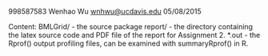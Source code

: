 998587583
Wenhao Wu
wnhwu@ucdavis.edu
05/08/2015

Content:
  BMLGrid/ - the source package
  report/ - the directory containing the latex source code and PDF file of the report for Assignment 2.
  *.out - the Rprof() output profiling files, can be examined with summaryRprof() in R.
